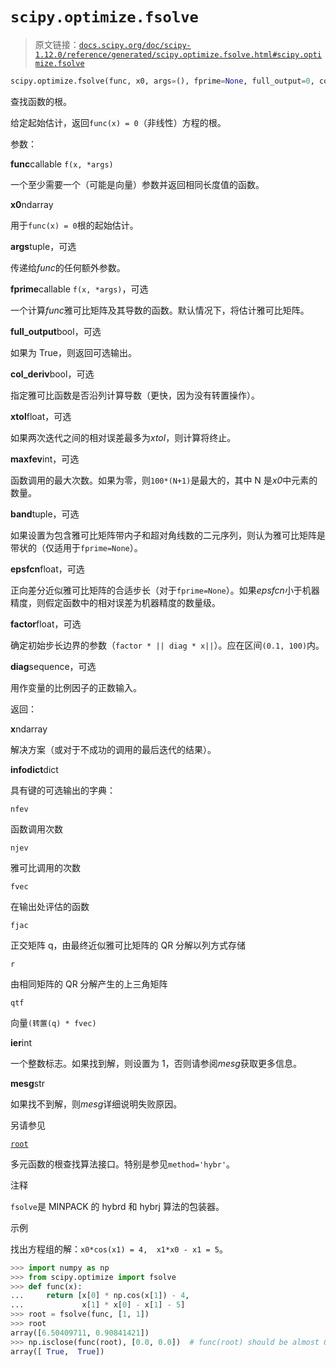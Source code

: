 # `scipy.optimize.fsolve`

> 原文链接：[`docs.scipy.org/doc/scipy-1.12.0/reference/generated/scipy.optimize.fsolve.html#scipy.optimize.fsolve`](https://docs.scipy.org/doc/scipy-1.12.0/reference/generated/scipy.optimize.fsolve.html#scipy.optimize.fsolve)

```py
scipy.optimize.fsolve(func, x0, args=(), fprime=None, full_output=0, col_deriv=0, xtol=1.49012e-08, maxfev=0, band=None, epsfcn=None, factor=100, diag=None)
```

查找函数的根。

给定起始估计，返回`func(x) = 0`（非线性）方程的根。

参数：

**func**callable `f(x, *args)`

一个至少需要一个（可能是向量）参数并返回相同长度值的函数。

**x0**ndarray

用于`func(x) = 0`根的起始估计。

**args**tuple，可选

传递给*func*的任何额外参数。

**fprime**callable `f(x, *args)`，可选

一个计算*func*雅可比矩阵及其导数的函数。默认情况下，将估计雅可比矩阵。

**full_output**bool，可选

如果为 True，则返回可选输出。

**col_deriv**bool，可选

指定雅可比函数是否沿列计算导数（更快，因为没有转置操作）。

**xtol**float，可选

如果两次迭代之间的相对误差最多为*xtol*，则计算将终止。

**maxfev**int，可选

函数调用的最大次数。如果为零，则`100*(N+1)`是最大的，其中 N 是*x0*中元素的数量。

**band**tuple，可选

如果设置为包含雅可比矩阵带内子和超对角线数的二元序列，则认为雅可比矩阵是带状的（仅适用于`fprime=None`）。

**epsfcn**float，可选

正向差分近似雅可比矩阵的合适步长（对于`fprime=None`）。如果*epsfcn*小于机器精度，则假定函数中的相对误差为机器精度的数量级。

**factor**float，可选

确定初始步长边界的参数（`factor * || diag * x||`）。应在区间`(0.1, 100)`内。

**diag**sequence，可选

用作变量的比例因子的正数输入。

返回：

**x**ndarray

解决方案（或对于不成功的调用的最后迭代的结果）。

**infodict**dict

具有键的可选输出的字典：

`nfev`

函数调用次数

`njev`

雅可比调用的次数

`fvec`

在输出处评估的函数

`fjac`

正交矩阵 q，由最终近似雅可比矩阵的 QR 分解以列方式存储

`r`

由相同矩阵的 QR 分解产生的上三角矩阵

`qtf`

向量`(转置(q) * fvec)`

**ier**int

一个整数标志。如果找到解，则设置为 1，否则请参阅*mesg*获取更多信息。

**mesg**str

如果找不到解，则*mesg*详细说明失败原因。

另请参见

[`root`](https://docs.scipy.org/doc/scipy-1.12.0/reference/generated/scipy.optimize.root.html#scipy.optimize.root "scipy.optimize.root")

多元函数的根查找算法接口。特别是参见`method='hybr'`。

注释

`fsolve`是 MINPACK 的 hybrd 和 hybrj 算法的包装器。

示例

找出方程组的解：`x0*cos(x1) = 4,  x1*x0 - x1 = 5`。

```py
>>> import numpy as np
>>> from scipy.optimize import fsolve
>>> def func(x):
...     return [x[0] * np.cos(x[1]) - 4,
...             x[1] * x[0] - x[1] - 5]
>>> root = fsolve(func, [1, 1])
>>> root
array([6.50409711, 0.90841421])
>>> np.isclose(func(root), [0.0, 0.0])  # func(root) should be almost 0.0.
array([ True,  True]) 
```

